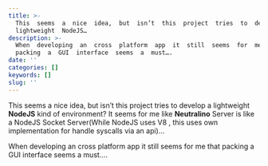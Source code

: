```yaml
---
title: >-
  This  seems  a  nice  idea,  but  isn’t  this  project  tries  to  develop  a 
  lightweight  NodeJS…
description: >-
  When  developing  an  cross  platform  app  it  still  seems  for  me  that 
  packing  a  GUI  interface  seems  a  must….
date: ''
categories: []
keywords: []
slug: ''
---
```


This seems a nice idea, but isn’t this project tries to develop a lightweight **NodeJS** kind of environment? It seems for me like **Neutralino** Server is like a NodeJS Socket Server(While NodeJS uses V8 , this uses own implementation for handle syscalls via an api)…

  

When developing an cross platform app it still seems for me that packing a GUI interface seems a must….